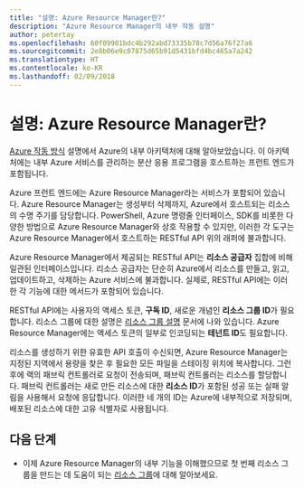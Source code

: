 ```yaml
---
title: "설명: Azure Resource Manager란?"
description: "Azure Resource Manager의 내부 작동 설명"
author: petertay
ms.openlocfilehash: 60f09901bdc4b292abd73335b78c7d56a76f27a6
ms.sourcegitcommit: 2e8b06e9c07875d65b91d5431bfd4bc465a7a242
ms.translationtype: HT
ms.contentlocale: ko-KR
ms.lasthandoff: 02/09/2018
---
```

# <a name="explainer-what-is-azure-resource-manager"></a>설명: Azure Resource Manager란?

[Azure 작동 방식](azure-explainer.md) 설명에서 Azure의 내부 아키텍처에 대해 알아보았습니다. 이 아키텍처에는 내부 Azure 서비스를 관리하는 분산 응용 프로그램을 호스트하는 프런트 엔드가 포함됩니다.

Azure 프런트 엔드에는 Azure Resource Manager라는 서비스가 포함되어 있습니다. Azure Resource Manager는 생성부터 삭제까지, Azure에서 호스트되는 리소스의 수명 주기를 담당합니다. PowerShell, Azure 명령줄 인터페이스, SDK를 비롯한 다양한 방법으로 Azure Resource Manager와 상호 작용할 수 있지만, 이러한 각 도구는 Azure Resource Manager에서 호스트하는 RESTful API 위의 래퍼에 불과합니다.

Azure Resource Manager에서 제공되는 RESTful API는 **리소스 공급자** 집합에 비해 일관된 인터페이스입니다. 리소스 공급자는 단순히 Azure에서 리소스를 만들고, 읽고, 업데이트하고, 삭제하는 Azure 서비스에 불과합니다. 실제로, RESTful API에는 이러한 각 기능에 대한 메서드가 포함되어 있습니다. 

RESTful API에는 사용자의 액세스 토큰, **구독 ID**, 새로운 개념인 **리소스 그룹 ID**가 필요합니다. 리소스 그룹에 대한 설명은 [리소스 그룹 설명](resource-group-explainer.md) 문서에 나와 있습니다. Azure Resource Manager에는 액세스 토큰의 일부로 인코딩되는 **테넌트 ID**도 필요합니다. 

리소스를 생성하기 위한 유효한 API 호출이 수신되면, Azure Resource Manager는 지정된 지역에서 용량을 찾은 후 필요한 모든 파일을 스테이징 위치에 복사합니다. 그런 후에 랙의 패브릭 컨트롤러로 요청이 전송되며, 패브릭 컨트롤러는 리소스를 할당합니다. 패브릭 컨트롤러는 새로 만든 리소스에 대한 **리소스 ID**가 포함된 성공 또는 실패 알림을 사용해서 요청에 응답합니다. 이러한 네 개의 ID는 Azure에 내부적으로 저장되며, 배포된 리소스에 대한 고유 식별자로 사용됩니다.

## <a name="next-steps"></a>다음 단계

* 이제 Azure Resource Manager의 내부 기능을 이해했으므로 첫 번째 리소스 그룹을 만드는 데 도움이 되는 [리소스 그룹](resource-group-explainer.md)에 대해 알아보세요.
